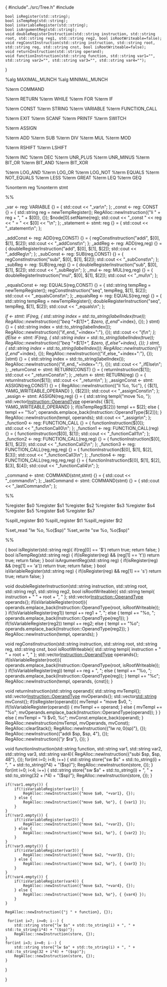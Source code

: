 {
    #include"../src/Tree.h"
    #include<iostream>
    
    bool isRegister(std::string);
    bool isTempReg(std::string);
    bool isVariableRegister(std::string);
    bool isArgumentReg(std::string);
    void doubleRegisterInstruction(std::string instruction, std::string root, std::string reg1, std::string reg2, bool isRootWriteable=false);
    void regConstInstruction(std::string instruction, std::string root, std::string reg, std::string cnst, bool isRootWriteable=false);
    void returnInstruction(std::string operand);
    void functionInstruction(std::string function, std::string var1="", std::string var2="", std::string var3="", std::string var4="");
}

%alg MAXIMAL_MUNCH
%alg MINIMAL_MUNCH

%term COMMAND

%term RETURN
%term WHILE
%term FOR
%term IF

%term CONST
%term STRING
%term VARIABLE
%term FUNCTION_CALL

%term EXIT
%term SCANF
%term PRINTF
%term SWITCH

%term ASSIGN

%term ADD
%term SUB
%term DIV
%term MUL
%term MOD

%term RSHIFT
%term LSHIFT

%term INC
%term DEC
%term UNR_PLUS
%term UNR_MINUS
%term BIT_OR
%term BIT_AND
%term BIT_XOR

%term LOG_AND
%term LOG_OR
%term LOG_NOT
%term EQUALS
%term NOT_EQUALS
%term LESS
%term GREAT
%term LEQ
%term GEQ

%nonterm reg
%nonterm stmt

%%

_var <- reg: VARIABLE {} = {
    std::cout << "_var\n";
};
_const <- reg: CONST {} = {
    std::string reg = newTempRegister();
    RegAlloc::newInstruction({"li " + reg + ", " + $[0]}, {}); 
    $node[0].setName(reg);
    std::cout << "_const " << reg << " = " << $[0] << "\n";
};
_statement <- stmt: reg {} = {
    std::cout << "_statement\n";
};

_addConst <- reg: ADD(reg,CONST) {} = {
    regConstInstruction("addi", $[0], $[1], $[2]);
    std::cout << "_addConst\n";
};
_addReg <- reg: ADD(reg,reg) {} = {
    doubleRegisterInstruction("add", $[0], $[1], $[2]);
    std::cout << "_addReg\n";
};
_subConst <- reg: SUB(reg,CONST) {} = {
    regConstInstruction("subi", $[0], $[1], $[2]);
    std::cout << "_subConst\n";
};
_subReg <- reg: SUB(reg,reg) {} = {
    doubleRegisterInstruction("sub", $[0], $[1], $[2]);
    std::cout << "_subReg\n";
};
_mul <- reg: MUL(reg,reg) {} = {
    doubleRegisterInstruction("mul", $[0], $[1], $[2]);
    std::cout << "_mul\n";
};

_equalsConst <- reg: EQUALS(reg,CONST) {} = {
    std::string tempReg = newTempRegister();
    regConstInstruction("seq", tempReg, $[1], $[2]);
    std::cout << "_equalsConst\n";
};
_equalsReg <- reg: EQUALS(reg,reg) {} = {
    std::string tempReg = newTempRegister();
    doubleRegisterInstruction("seq", tempReg, $[1], $[2]);
    std::cout << "_equals\n";
};

_if <- stmt: IF(reg, {
                         std::string index = std::to_string(labelIndex(true));
                         RegAlloc::newInstruction({"beq "+$[1]+", $zero, if_end_"+index}, {});
                     } stmt) {} = {
    std::string index = std::to_string(labelIndex());
    RegAlloc::newInstruction({"if_end_"+index+":"}, {});
    std::cout << "_if\n";
};
_ifElse <- stmt: IF(reg, {
                        std::string index = std::to_string(labelIndex(true));
                        RegAlloc::newInstruction({"beq "+$[1]+", $zero, if_else_"+index}, {});
                    } stmt, {
                        std::string index = std::to_string(labelIndex());
                        RegAlloc::newInstruction({"j if_end_"+index}, {});
                        RegAlloc::newInstruction({"if_else_"+index+":"}, {});
                    }stmt) {} = {
    std::string index = std::to_string(labelIndex());
    RegAlloc::newInstruction({"if_end_"+index+":"}, {});
    std::cout << "_ifElse\n";
};
_returnConst <- stmt: RETURN(CONST) {} = {
    returnInstruction($[1]);
    std::cout << "_returnConst\n";
};
_return <- stmt: RETURN(reg) {} = {
    returnInstruction($[1]);
    std::cout << "_return\n";
};
_assignConst <- stmt: ASSIGN(reg,CONST) {} = {
    RegAlloc::newInstruction({"li %o, %c"}, { {$[1], YAMG_WRITEABLE_OPERAND} }, {$[2]});
    std::cout << "_assignConst\n";
};
_assign <- stmt: ASSIGN(reg,reg) {} = {
    std::string templ{"move %o, "};
    std::vector<Instruction::OperandType> operands{ {$[1], YAMG_WRITEABLE_OPERAND} };
    if(isTempReg($[2])) templ += $[2];
    else {
        templ += "%o";
        operands.emplace_back(Instruction::OperandType{$[2]});
    }
    RegAlloc::newInstruction(templ, operands);
    std::cout << "_assign\n";
};
_function0 <- reg: FUNCTION_CALL {} = {
    functionInstruction($[0]);
    std::cout << "_functionCall0\n";
};
_function1 <- reg: FUNCTION_CALL(reg) {} = {
    functionInstruction($[0], $[1]);
    std::cout << "_functionCall1\n";
};
_function2 <- reg: FUNCTION_CALL(reg,reg) {} = {
    functionInstruction($[0], $[1], $[2]);
    std::cout << "_functionCall2\n";
};
_function3 <- reg: FUNCTION_CALL(reg,reg,reg) {} = {
    functionInstruction($[0], $[1], $[2], $[3]);
    std::cout << "_functionCall3\n";
};
_function4 <- reg: FUNCTION_CALL(reg,reg,reg,reg) {} = {
    functionInstruction($[0], $[1], $[2], $[3], $[4]);
    std::cout << "_functionCall4\n";
};

_command <- stmt: COMMAND(stmt,stmt) {} = {
    std::cout << "_command\n";
};
_lastCommand <- stmt: COMMAND(stmt) {} = {
    std::cout << "_lastCommand\n";
};

%%

%register $s0
%register $s1
%register $s2
%register $s3
%register $s4
%register $s5
%register $s6
%register $s7

%spill_register $t0
%spill_register $t1
%spill_register $t2

%set_read "lw %o, %o($sp)"
%set_write "sw %o, %o($sp)"

%%

{
bool isRegister(std::string reg){
    if(reg[0] == '$') return true;
    return false;
}
bool isTempReg(std::string reg) {
    if(isRegister(reg) && (reg[1] == 't')) return true;
    return false;
}
bool isArgumentReg(std::string reg) {
    if(isRegister(reg) && (reg[1] == 'a')) return true;
    return false;
}
bool isVariableRegister(std::string reg) {
    if(isRegister(reg) && reg[1] == 's') return true;
    return false;
}

void doubleRegisterInstruction(std::string instruction, std::string root, std::string reg1, std::string reg2, bool isRootWriteable){
    std::string templ{ instruction + " " + root + ", " };
    std::vector<Instruction::OperandType> operands{};
    if(isVariableRegister(root)){
        operands.emplace_back(Instruction::OperandType{root, isRootWriteable});
    }
    if(!isVariableRegister(reg1)) templ += reg1 + ", ";
    else {
        templ += "%o, ";
        operands.emplace_back(Instruction::OperandType{reg1});
    }
    if(!isVariableRegister(reg2)) templ += reg2;
    else {
        templ += "%o";
        operands.emplace_back(Instruction::OperandType{reg2});
    }
    RegAlloc::newInstruction(templ, operands);
}

void regConstInstruction(std::string instruction, std::string root, std::string reg, std::string cnst, bool isRootWriteable){
    std::string templ{ instruction + " " + root + ", " };
    std::vector<Instruction::OperandType> operands{};
    if(isVariableRegister(root)){
        operands.emplace_back(Instruction::OperandType{root, isRootWriteable});
    }
    if(!isVariableRegister(reg)) templ += reg + ", ";
    else {
        templ += "%o, ";
        operands.emplace_back(Instruction::OperandType{reg});
    }
    templ += "%c";
    RegAlloc::newInstruction(templ, operands, {cnst});
}

void returnInstruction(std::string operand){
    std::string mvTempl{};
    std::vector<Instruction::OperandType> mvOperands{};
    std::vector<std::string> mvConst{};
    if(isRegister(operand)){
        mvTempl = "move $v0, ";
        if(!isVariableRegister(operand)) {
            mvTempl += operand;
        } else {
            mvTempl += "%o";
            mvOperands.emplace_back(Instruction::OperandType{operand});
        }
    } else {
        mvTempl = "li $v0, %c";
        mvConst.emplace_back(operand);
    }
    RegAlloc::newInstruction(mvTempl, mvOperands, mvConst);
    RegAlloc::clearStack();
    RegAlloc::newInstruction({"lw $ra, 0($sp)"}, {});
    RegAlloc::newInstruction({"addi $sp, $sp, 4"}, {});
    RegAlloc::newInstruction({"jr $ra"}, {});
}

void functionInstruction(std::string function, std::string var1, std::string var2, std::string var3, std::string var4){
    RegAlloc::newInstruction({"subi $sp, $sp, 48"}, {});
    for(int i=0; i<8; i++) {
        std::string store{"sw $s" + std::to_string(i) + ", " + std::to_string(i*4) + "($sp)"};
        RegAlloc::newInstruction(store, {});
    }
    for(int i=0; i<4; i++) {
        std::string store{"sw $a" + std::to_string(i) + ", " + std::to_string(32 + i*4) + "($sp)"};
        RegAlloc::newInstruction(store, {});
    }

    if(!var1.empty()) {
        if(!isVariableRegister(var1)) {
            RegAlloc::newInstruction({"move $a0, "+var1}, {});
        } else {
            RegAlloc::newInstruction({"move $a0, %o"}, { {var1} });
        }
    }
    if(!var2.empty()) {
        if(!isVariableRegister(var2)) {
            RegAlloc::newInstruction({"move $a1, "+var2}, {});
        } else {
            RegAlloc::newInstruction({"move $a1, %o"}, { {var2} });
        }
    }
    if(!var3.empty()) {
        if(!isVariableRegister(var3)) {
            RegAlloc::newInstruction({"move $a2, "+var3}, {});
        } else {
            RegAlloc::newInstruction({"move $a2, %o"}, { {var3} });
        }
    }
    if(!var4.empty()) {
        if(!isVariableRegister(var4)) {
            RegAlloc::newInstruction({"move $a3, "+var4}, {});
        } else {
            RegAlloc::newInstruction({"move $a3, %o"}, { {var4} });
        }
    }

    RegAlloc::newInstruction({"j " + function}, {});
    
     for(int i=7; i>=0; i--) {
        std::string store{"lw $s" + std::to_string(i) + ", " + std::to_string(i*4) + "($sp)"};
        RegAlloc::newInstruction(store, {});
    }
    for(int i=3; i>=0; i--) {
        std::string store{"lw $a" + std::to_string(i) + ", " + std::to_string(32 + i*4) + "($sp)"};
        RegAlloc::newInstruction(store, {});
    }   
}

}
